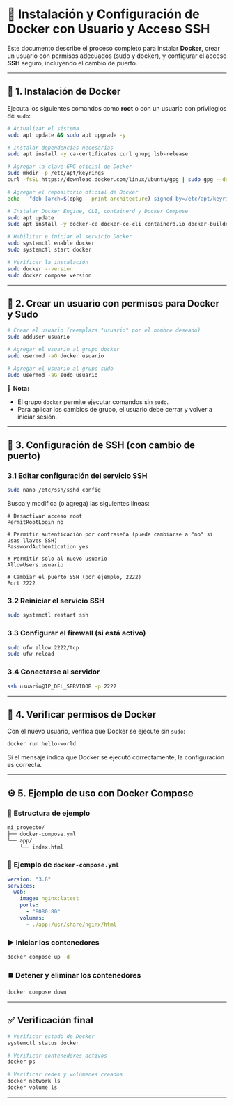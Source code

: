 # 🚀 Instalación y Configuración de Docker con Usuario y Acceso SSH

Este documento describe el proceso completo para instalar **Docker**, crear un usuario con permisos adecuados (sudo y docker), y configurar el acceso **SSH** seguro, incluyendo el cambio de puerto.

---

## 🧩 1. Instalación de Docker

Ejecuta los siguientes comandos como **root** o con un usuario con privilegios de `sudo`:

```bash
# Actualizar el sistema
sudo apt update && sudo apt upgrade -y

# Instalar dependencias necesarias
sudo apt install -y ca-certificates curl gnupg lsb-release

# Agregar la clave GPG oficial de Docker
sudo mkdir -p /etc/apt/keyrings
curl -fsSL https://download.docker.com/linux/ubuntu/gpg | sudo gpg --dearmor -o /etc/apt/keyrings/docker.gpg

# Agregar el repositorio oficial de Docker
echo   "deb [arch=$(dpkg --print-architecture) signed-by=/etc/apt/keyrings/docker.gpg]   https://download.docker.com/linux/ubuntu $(lsb_release -cs) stable" |   sudo tee /etc/apt/sources.list.d/docker.list > /dev/null

# Instalar Docker Engine, CLI, containerd y Docker Compose
sudo apt update
sudo apt install -y docker-ce docker-ce-cli containerd.io docker-buildx-plugin docker-compose-plugin

# Habilitar e iniciar el servicio Docker
sudo systemctl enable docker
sudo systemctl start docker

# Verificar la instalación
sudo docker --version
sudo docker compose version
```

---

## 👤 2. Crear un usuario con permisos para Docker y Sudo

```bash
# Crear el usuario (reemplaza "usuario" por el nombre deseado)
sudo adduser usuario

# Agregar el usuario al grupo docker
sudo usermod -aG docker usuario

# Agregar el usuario al grupo sudo
sudo usermod -aG sudo usuario
```

🔹 **Nota:**  
- El grupo `docker` permite ejecutar comandos sin `sudo`.  
- Para aplicar los cambios de grupo, el usuario debe cerrar y volver a iniciar sesión.

---

## 🔐 3. Configuración de SSH (con cambio de puerto)

### 3.1 Editar configuración del servicio SSH

```bash
sudo nano /etc/ssh/sshd_config
```

Busca y modifica (o agrega) las siguientes líneas:

```
# Desactivar acceso root
PermitRootLogin no

# Permitir autenticación por contraseña (puede cambiarse a "no" si usas llaves SSH)
PasswordAuthentication yes

# Permitir solo al nuevo usuario
AllowUsers usuario

# Cambiar el puerto SSH (por ejemplo, 2222)
Port 2222
```

### 3.2 Reiniciar el servicio SSH

```bash
sudo systemctl restart ssh
```

### 3.3 Configurar el firewall (si está activo)

```bash
sudo ufw allow 2222/tcp
sudo ufw reload
```

### 3.4 Conectarse al servidor

```bash
ssh usuario@IP_DEL_SERVIDOR -p 2222
```

---

## 🐳 4. Verificar permisos de Docker

Con el nuevo usuario, verifica que Docker se ejecute sin `sudo`:

```bash
docker run hello-world
```

Si el mensaje indica que Docker se ejecutó correctamente, la configuración es correcta.

---

## ⚙️ 5. Ejemplo de uso con Docker Compose

### 📁 Estructura de ejemplo

```bash
mi_proyecto/
├── docker-compose.yml
└── app/
    └── index.html
```

### 🧱 Ejemplo de `docker-compose.yml`

```yaml
version: "3.8"
services:
  web:
    image: nginx:latest
    ports:
      - "8080:80"
    volumes:
      - ./app:/usr/share/nginx/html
```

### ▶️ Iniciar los contenedores

```bash
docker compose up -d
```

### ⏹️ Detener y eliminar los contenedores

```bash
docker compose down
```

---

## ✅ Verificación final

```bash
# Verificar estado de Docker
systemctl status docker

# Verificar contenedores activos
docker ps

# Verificar redes y volúmenes creados
docker network ls
docker volume ls
```

---